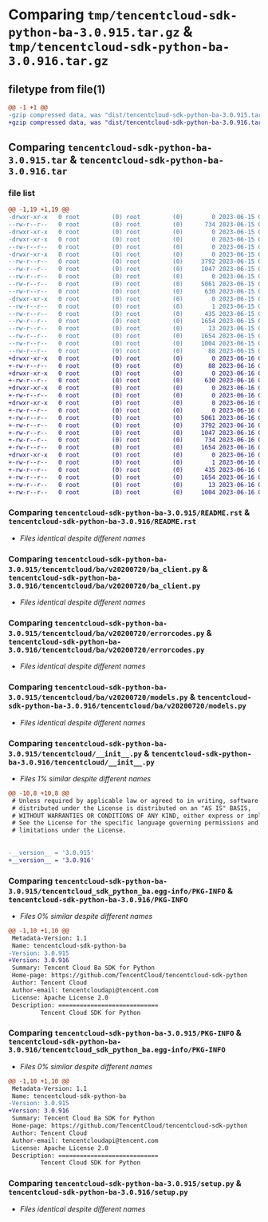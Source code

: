 # Comparing `tmp/tencentcloud-sdk-python-ba-3.0.915.tar.gz` & `tmp/tencentcloud-sdk-python-ba-3.0.916.tar.gz`

## filetype from file(1)

```diff
@@ -1 +1 @@
-gzip compressed data, was "dist/tencentcloud-sdk-python-ba-3.0.915.tar", last modified: Thu Jun 15 00:18:08 2023, max compression
+gzip compressed data, was "dist/tencentcloud-sdk-python-ba-3.0.916.tar", last modified: Fri Jun 16 00:27:08 2023, max compression
```

## Comparing `tencentcloud-sdk-python-ba-3.0.915.tar` & `tencentcloud-sdk-python-ba-3.0.916.tar`

### file list

```diff
@@ -1,19 +1,19 @@
-drwxr-xr-x   0 root         (0) root         (0)        0 2023-06-15 00:18:08.000000 tencentcloud-sdk-python-ba-3.0.915/
--rw-r--r--   0 root         (0) root         (0)      734 2023-06-15 00:18:07.000000 tencentcloud-sdk-python-ba-3.0.915/README.rst
-drwxr-xr-x   0 root         (0) root         (0)        0 2023-06-15 00:18:07.000000 tencentcloud-sdk-python-ba-3.0.915/tencentcloud/
-drwxr-xr-x   0 root         (0) root         (0)        0 2023-06-15 00:18:07.000000 tencentcloud-sdk-python-ba-3.0.915/tencentcloud/ba/
--rw-r--r--   0 root         (0) root         (0)        0 2023-06-15 00:18:07.000000 tencentcloud-sdk-python-ba-3.0.915/tencentcloud/ba/__init__.py
-drwxr-xr-x   0 root         (0) root         (0)        0 2023-06-15 00:18:07.000000 tencentcloud-sdk-python-ba-3.0.915/tencentcloud/ba/v20200720/
--rw-r--r--   0 root         (0) root         (0)     3792 2023-06-15 00:18:07.000000 tencentcloud-sdk-python-ba-3.0.915/tencentcloud/ba/v20200720/ba_client.py
--rw-r--r--   0 root         (0) root         (0)     1047 2023-06-15 00:18:07.000000 tencentcloud-sdk-python-ba-3.0.915/tencentcloud/ba/v20200720/errorcodes.py
--rw-r--r--   0 root         (0) root         (0)        0 2023-06-15 00:18:07.000000 tencentcloud-sdk-python-ba-3.0.915/tencentcloud/ba/v20200720/__init__.py
--rw-r--r--   0 root         (0) root         (0)     5061 2023-06-15 00:18:07.000000 tencentcloud-sdk-python-ba-3.0.915/tencentcloud/ba/v20200720/models.py
--rw-r--r--   0 root         (0) root         (0)      630 2023-06-15 00:18:07.000000 tencentcloud-sdk-python-ba-3.0.915/tencentcloud/__init__.py
-drwxr-xr-x   0 root         (0) root         (0)        0 2023-06-15 00:18:07.000000 tencentcloud-sdk-python-ba-3.0.915/tencentcloud_sdk_python_ba.egg-info/
--rw-r--r--   0 root         (0) root         (0)        1 2023-06-15 00:18:07.000000 tencentcloud-sdk-python-ba-3.0.915/tencentcloud_sdk_python_ba.egg-info/dependency_links.txt
--rw-r--r--   0 root         (0) root         (0)      435 2023-06-15 00:18:07.000000 tencentcloud-sdk-python-ba-3.0.915/tencentcloud_sdk_python_ba.egg-info/SOURCES.txt
--rw-r--r--   0 root         (0) root         (0)     1654 2023-06-15 00:18:07.000000 tencentcloud-sdk-python-ba-3.0.915/tencentcloud_sdk_python_ba.egg-info/PKG-INFO
--rw-r--r--   0 root         (0) root         (0)       13 2023-06-15 00:18:07.000000 tencentcloud-sdk-python-ba-3.0.915/tencentcloud_sdk_python_ba.egg-info/top_level.txt
--rw-r--r--   0 root         (0) root         (0)     1654 2023-06-15 00:18:08.000000 tencentcloud-sdk-python-ba-3.0.915/PKG-INFO
--rw-r--r--   0 root         (0) root         (0)     1004 2023-06-15 00:18:07.000000 tencentcloud-sdk-python-ba-3.0.915/setup.py
--rw-r--r--   0 root         (0) root         (0)       88 2023-06-15 00:18:08.000000 tencentcloud-sdk-python-ba-3.0.915/setup.cfg
+drwxr-xr-x   0 root         (0) root         (0)        0 2023-06-16 00:27:08.000000 tencentcloud-sdk-python-ba-3.0.916/
+-rw-r--r--   0 root         (0) root         (0)       88 2023-06-16 00:27:08.000000 tencentcloud-sdk-python-ba-3.0.916/setup.cfg
+drwxr-xr-x   0 root         (0) root         (0)        0 2023-06-16 00:27:08.000000 tencentcloud-sdk-python-ba-3.0.916/tencentcloud/
+-rw-r--r--   0 root         (0) root         (0)      630 2023-06-16 00:27:08.000000 tencentcloud-sdk-python-ba-3.0.916/tencentcloud/__init__.py
+drwxr-xr-x   0 root         (0) root         (0)        0 2023-06-16 00:27:08.000000 tencentcloud-sdk-python-ba-3.0.916/tencentcloud/ba/
+-rw-r--r--   0 root         (0) root         (0)        0 2023-06-16 00:27:08.000000 tencentcloud-sdk-python-ba-3.0.916/tencentcloud/ba/__init__.py
+drwxr-xr-x   0 root         (0) root         (0)        0 2023-06-16 00:27:08.000000 tencentcloud-sdk-python-ba-3.0.916/tencentcloud/ba/v20200720/
+-rw-r--r--   0 root         (0) root         (0)        0 2023-06-16 00:27:08.000000 tencentcloud-sdk-python-ba-3.0.916/tencentcloud/ba/v20200720/__init__.py
+-rw-r--r--   0 root         (0) root         (0)     5061 2023-06-16 00:27:08.000000 tencentcloud-sdk-python-ba-3.0.916/tencentcloud/ba/v20200720/models.py
+-rw-r--r--   0 root         (0) root         (0)     3792 2023-06-16 00:27:08.000000 tencentcloud-sdk-python-ba-3.0.916/tencentcloud/ba/v20200720/ba_client.py
+-rw-r--r--   0 root         (0) root         (0)     1047 2023-06-16 00:27:08.000000 tencentcloud-sdk-python-ba-3.0.916/tencentcloud/ba/v20200720/errorcodes.py
+-rw-r--r--   0 root         (0) root         (0)      734 2023-06-16 00:27:08.000000 tencentcloud-sdk-python-ba-3.0.916/README.rst
+-rw-r--r--   0 root         (0) root         (0)     1654 2023-06-16 00:27:08.000000 tencentcloud-sdk-python-ba-3.0.916/PKG-INFO
+drwxr-xr-x   0 root         (0) root         (0)        0 2023-06-16 00:27:08.000000 tencentcloud-sdk-python-ba-3.0.916/tencentcloud_sdk_python_ba.egg-info/
+-rw-r--r--   0 root         (0) root         (0)        1 2023-06-16 00:27:08.000000 tencentcloud-sdk-python-ba-3.0.916/tencentcloud_sdk_python_ba.egg-info/dependency_links.txt
+-rw-r--r--   0 root         (0) root         (0)      435 2023-06-16 00:27:08.000000 tencentcloud-sdk-python-ba-3.0.916/tencentcloud_sdk_python_ba.egg-info/SOURCES.txt
+-rw-r--r--   0 root         (0) root         (0)     1654 2023-06-16 00:27:08.000000 tencentcloud-sdk-python-ba-3.0.916/tencentcloud_sdk_python_ba.egg-info/PKG-INFO
+-rw-r--r--   0 root         (0) root         (0)       13 2023-06-16 00:27:08.000000 tencentcloud-sdk-python-ba-3.0.916/tencentcloud_sdk_python_ba.egg-info/top_level.txt
+-rw-r--r--   0 root         (0) root         (0)     1004 2023-06-16 00:27:08.000000 tencentcloud-sdk-python-ba-3.0.916/setup.py
```

### Comparing `tencentcloud-sdk-python-ba-3.0.915/README.rst` & `tencentcloud-sdk-python-ba-3.0.916/README.rst`

 * *Files identical despite different names*

### Comparing `tencentcloud-sdk-python-ba-3.0.915/tencentcloud/ba/v20200720/ba_client.py` & `tencentcloud-sdk-python-ba-3.0.916/tencentcloud/ba/v20200720/ba_client.py`

 * *Files identical despite different names*

### Comparing `tencentcloud-sdk-python-ba-3.0.915/tencentcloud/ba/v20200720/errorcodes.py` & `tencentcloud-sdk-python-ba-3.0.916/tencentcloud/ba/v20200720/errorcodes.py`

 * *Files identical despite different names*

### Comparing `tencentcloud-sdk-python-ba-3.0.915/tencentcloud/ba/v20200720/models.py` & `tencentcloud-sdk-python-ba-3.0.916/tencentcloud/ba/v20200720/models.py`

 * *Files identical despite different names*

### Comparing `tencentcloud-sdk-python-ba-3.0.915/tencentcloud/__init__.py` & `tencentcloud-sdk-python-ba-3.0.916/tencentcloud/__init__.py`

 * *Files 1% similar despite different names*

```diff
@@ -10,8 +10,8 @@
 # Unless required by applicable law or agreed to in writing, software
 # distributed under the License is distributed on an "AS IS" BASIS,
 # WITHOUT WARRANTIES OR CONDITIONS OF ANY KIND, either express or implied.
 # See the License for the specific language governing permissions and
 # limitations under the License.
 
 
-__version__ = '3.0.915'
+__version__ = '3.0.916'
```

### Comparing `tencentcloud-sdk-python-ba-3.0.915/tencentcloud_sdk_python_ba.egg-info/PKG-INFO` & `tencentcloud-sdk-python-ba-3.0.916/PKG-INFO`

 * *Files 0% similar despite different names*

```diff
@@ -1,10 +1,10 @@
 Metadata-Version: 1.1
 Name: tencentcloud-sdk-python-ba
-Version: 3.0.915
+Version: 3.0.916
 Summary: Tencent Cloud Ba SDK for Python
 Home-page: https://github.com/TencentCloud/tencentcloud-sdk-python
 Author: Tencent Cloud
 Author-email: tencentcloudapi@tencent.com
 License: Apache License 2.0
 Description: ============================
         Tencent Cloud SDK for Python
```

### Comparing `tencentcloud-sdk-python-ba-3.0.915/PKG-INFO` & `tencentcloud-sdk-python-ba-3.0.916/tencentcloud_sdk_python_ba.egg-info/PKG-INFO`

 * *Files 0% similar despite different names*

```diff
@@ -1,10 +1,10 @@
 Metadata-Version: 1.1
 Name: tencentcloud-sdk-python-ba
-Version: 3.0.915
+Version: 3.0.916
 Summary: Tencent Cloud Ba SDK for Python
 Home-page: https://github.com/TencentCloud/tencentcloud-sdk-python
 Author: Tencent Cloud
 Author-email: tencentcloudapi@tencent.com
 License: Apache License 2.0
 Description: ============================
         Tencent Cloud SDK for Python
```

### Comparing `tencentcloud-sdk-python-ba-3.0.915/setup.py` & `tencentcloud-sdk-python-ba-3.0.916/setup.py`

 * *Files identical despite different names*

